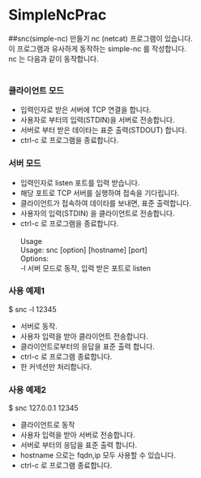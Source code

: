 # SimpleNcPrac

##snc(simple-nc) 만들기
nc (netcat) 프로그램이 있습니다. <br>
이 프로그램과 유사하게 동작하는 simple-nc 를 작성합니다. <br>
nc 는 다음과 같이 동작합니다.<br><br>

### 클라이언트 모드 <br>
- 입력인자로 받은 서버에 TCP 연결을 합니다.
- 사용자로 부터의 입력(STDIN)을 서버로 전송합니다.
- 서버로 부터 받은 데이타는 표준 출력(STDOUT) 합니다.
- ctrl-c 로 프로그램을 종료합니다.
### 서버 모드
- 입력인자로 listen 포트를 입력 받습니다.
- 해당 포트로 TCP 서버를 실행하여 접속을 기다립니다.
- 클라이언트가 접속하여 데이타를 보내면, 표준 출력합니다.
- 사용자의 입력(STDIN) 을 클라이언트로 전송합니다.
- ctrl-c 로 프로그램을 종료합니다.
<br><br>
Usage<br>
Usage: snc [option] [hostname] [port]<br>
Options:<br>
-l   <port>     서버 모드로 동작, 입력 받은 포트로 listen<br>
### 사용 예제1
$ snc -l 12345
- 서버로 동작.
- 사용자 입력을 받아 클라이언트 전송합니다.
- 클라이언트로부터의 응답을 표준 출력 합니다.
- ctrl-c 로 프로그램 종료합니다.
- 한 커넥션만 처리합니다.
### 사용 예제2
$ snc 127.0.0.1 12345<br>
- 클라이언트로 동작
- 사용자 입력을 받아 서버로 전송합니다.
- 서버로 부터의 응답을 표준 출력 합니다.
- hostname 으로는 fqdn,ip 모두 사용할 수 있습니다.
- ctrl-c 로 프로그램 종료합니다.
